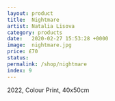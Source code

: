 ```yaml
---
layout: product
title:  Nightmare
artist: Natalia Lisova
category: products
date:   2020-02-27 15:53:28 +0000
image:  nightmare.jpg
price: £70
status:
permalink: /shop/nightmare
index: 9
---
```

2022, Colour Print, 40x50cm
